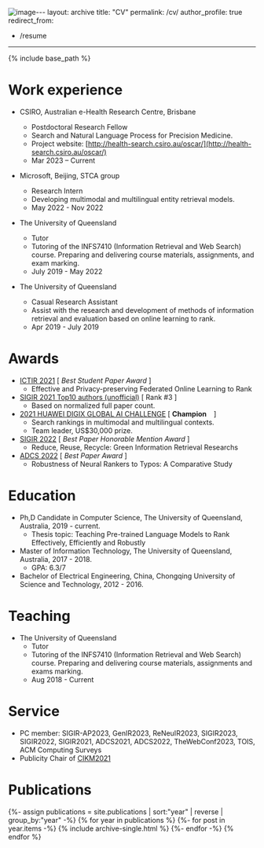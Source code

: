 ![image](https://github.com/ArvinZhuang/arvinzhuang.github.io/assets/46237844/c0da96ac-32fc-4803-bc1c-4ef17066fee6)---
layout: archive
title: "CV"
permalink: /cv/
author_profile: true
redirect_from:
  - /resume
---

{% include base_path %}

Work experience
======
* CSIRO, Australian e-Health Research Centre, Brisbane
  * Postdoctoral Research Fellow
  * Search and Natural Language Process for Precision Medicine.
  * Project website: [http://health-search.csiro.au/oscar/](http://health-search.csiro.au/oscar/)
  * Mar 2023 – Current
    
* Microsoft, Beijing, STCA group
  * Research Intern
  * Developing multimodal and multilingual entity retrieval models.
  * May 2022 - Nov 2022
    
* The University of Queensland
  * Tutor
  * Tutoring of the INFS7410 (Information Retrieval and Web Search) course. Preparing and delivering course materials, assignments, and exam marking.
  * July 2019 - May 2022
    
* The University of Queensland
  * Casual Research Assistant
  * Assist with the research and development of methods of information retrieval and evaluation based on online learning to rank.
  * Apr 2019 - July 2019
  
Awards
======
* [ICTIR 2021](https://ictir2021.org/awards/) [ <i class="fa fa-trophy" aria-hidden="true"> Best Student Paper Award </i> ]
  * Effective and Privacy-preserving Federated Online Learning to Rank
* [SIGIR 2021 Top10 authors (unofficial)](https://groups.cs.umass.edu/zamani/2021/04/29/sigir-2021-stats/) [ Rank #3 ]
  * Based on normalized full paper count.
* [2021 HUAWEI DIGIX GLOBAL AI CHALLENGE](https://developer.huawei.com/consumer/en/activity/digixActivity/digixWinnersDetail/201621219634131423) [ <b>Champion</b><span role="image" aria-label="🥇" style="font-family:&quot;Apple Color Emoji&quot;,&quot;Segoe UI Emoji&quot;,NotoColorEmoji,&quot;Noto Color Emoji&quot;,&quot;Segoe UI Symbol&quot;,&quot;Android Emoji&quot;,EmojiSymbols;line-height:1em;font-size:1em">🥇</span> ]
  * Search rankings in multimodal and multilingual contexts. 
  * Team leader, US$30,000 prize. 
* [SIGIR 2022](https://sigir.org/sigir2022/program/best-paper-awards/) [ <i class="fa fa-trophy" aria-hidden="true"> Best Paper Honorable Mention Award </i> ]
  * Reduce, Reuse, Recycle: Green Information Retrieval Researchs
* [ADCS 2022](http://adcs-conference.org/2022/index.html) [ <i class="fa fa-trophy" aria-hidden="true"> Best Paper Award </i> ]
  * Robustness of Neural Rankers to Typos: A Comparative Study

Education
======
* Ph,D Candidate in Computer Science, The University of Queensland, Australia, 2019 - current.
  * Thesis topic: Teaching Pre-trained Language Models to Rank Effectively, Efficiently and Robustly
* Master of Information Technology, The University of Queensland, Australia, 2017 - 2018.
  * GPA: 6.3/7 
* Bachelor of Electrical Engineering, China, Chongqing University of Science and Technology, 2012 - 2016.
  
Teaching
======
<!-- 
  <ul>{% for post in site.teaching %}
    {% include archive-single-cv.html %}
  {% endfor %}</ul>
-->
* The University of Queensland
  * Tutor
  * Tutoring of the INFS7410 (Information Retrieval and Web Search) course. Preparing and delivering course materials, assignments and exams marking.
  * Aug 2018 - Current

  
Service
======
* PC member: SIGIR-AP2023, GenIR2023, ReNeuIR2023, SIGIR2023, SIGIR2022, SIGIR2021, ADCS2021, ADCS2022, TheWebConf2023, TOIS, ACM Computing Surveys
* Publicity Chair of [CIKM2021](http://www.cikm2021.org/committee)


Publications
======

{%- assign publications = site.publications | sort:"year" | reverse | group_by:"year" -%}
{% for year in publications %}
  {%- for post in year.items -%}
    {% include archive-single.html %}
  {%- endfor -%}
{% endfor %}

<!--   <ul>{% for post in site.publications %}
    {% include archive-single-cv.html %}
  {% endfor %}</ul> -->
  
<!-- 
Talks
======
  <ul>{% for post in site.talks %}
    {% include archive-single-talk-cv.html %}
  {% endfor %}</ul>
-->
